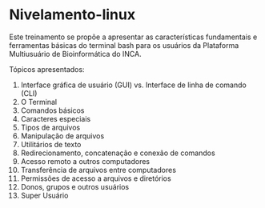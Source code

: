 # Nivelamento-linux

Este treinamento se propõe a apresentar as características fundamentais e ferramentas básicas do terminal bash para os usuários da Plataforma Multiusuário de Bioinformática do INCA.

Tópicos apresentados:
1. Interface gráfica de usuário (GUI) vs. Interface de linha de comando (CLI)
2. O Terminal
3. Comandos básicos
4. Caracteres especiais
5. Tipos de arquivos
6. Manipulação de arquivos
7. Utilitários de texto
8. Redirecionamento, concatenação e conexão de comandos
9. Acesso remoto a outros computadores
10. Transferência de arquivos entre computadores
11. Permissões de acesso a arquivos e diretórios
12. Donos, grupos e outros usuários
13. Super Usuário


